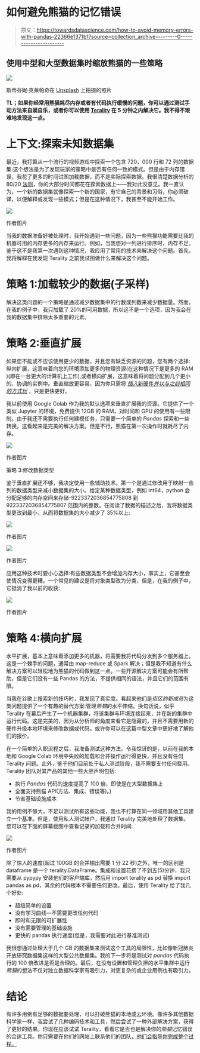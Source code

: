 # 如何避免熊猫的记忆错误

> 原文：<https://towardsdatascience.com/how-to-avoid-memory-errors-with-pandas-22366e1371b1?source=collection_archive---------0----------------------->

## 使用中型和大型数据集时缩放熊猫的一些策略

![](img/7a19ed3fb637296a8343af9f55f8aa70.png)

斯蒂芬妮·克莱帕奇在 [Unsplash](https://unsplash.com?utm_source=medium&utm_medium=referral) 上拍摄的照片

**TL；如果你经常用熊猫耗尽内存或者有代码执行缓慢的问题，你可以通过测试手动方法来自娱自乐，或者你可以使用 [Terality](https://www.terality.com/) 在 5 分钟之内解决它。我不得不艰难地发现这一点。**

# 上下文:探索未知数据集

最近，我打算从一个流行的视频游戏中探索一个包含 720，000 行和 72 列的数据集:这个想法是为了发现玩家的策略中是否有任何一致的模式。但是由于内存错误，我花了更多的时间试图加载数据，而不是实际探索数据。我很清楚数据分析的 80/20 [法则](https://www.ibm.com/cloud/blog/ibm-data-catalog-data-scientists-productivity)，你的大部分时间都花在探索数据上——我对此没意见。我一直认为，一个新的数据集就像探索一个新的国家，有它自己的背景和习俗，你必须破译，以便解释或发现一些模式；但是在这种情况下，我甚至不能开始工作。

![](img/ab0a87b3877fe1979c54ef6f18abb27b.png)

作者图片

当我的数据准备好被处理时，我开始遇到一些问题，因为一些熊猫功能需要比我的机器可用的内存更多的内存来运行。例如，当我想对一列进行排序时，内存不足。鉴于这不是我第一次遇到这种情况，我应用了常用的技术来解决这个问题。首先，我将解释在我发现 Terality 之前我试图做什么来解决这个问题。

# 策略 1:加载较少的数据(子采样)

解决这类问题的一个策略是通过减少数据集中的行数或列数来减少数据量。然而，在我的例子中，我只加载了 20%的可用数据，所以这不是一个选项，因为我会在我的数据集中排除太多重要的元素。

# 策略 2:垂直扩展

如果您不能或不应该使用更少的数据，并且您有缺乏资源的问题，您有两个选择:纵向扩展，这意味着向您的环境添加更多的物理资源(在这种情况下是更多的 RAM )(即在一台更大的计算机上工作),或者横向扩展，这意味着将问题分配到几个更小的、协调的实例中。垂直缩放更容易，因为你只需将 [*插入*新硬件*并以与之前相同的方式玩*](https://www.urbandictionary.com/define.php?term=plug%20and%20pray) ，只是更快更好。

我以前使用 Google Colab 作为我的默认选项来垂直扩展我的资源。它提供了一个类似 Jupyter 的环境，免费提供 12GB 的 RAM，对时间和 GPU 的使用有一些限制。由于我还不需要执行任何建模任务，只需要一个简单的 *Pandas* 探索和一些转换，这看起来是完美的解决方案。但是不行，熊猫在第一次操作时就耗尽了内存。

![](img/e55128db77bbee1c39597d2b2e624dd5.png)

作者图片

策略 3:修改数据类型

鉴于垂直扩展还不够，我决定使用一些辅助技术。第一个是通过修改用于映射一些列的数据类型来减小数据集的大小。给定某种数据类型，例如 int64，python 会分配足够的内存空间来存储-9223372036854775808 到 9223372036854775807 范围内的整数。在阅读了数据的描述之后，我将数据类型更改到最小，从而将数据集的大小减少了 35%以上:

![](img/bb870cf98d95865430e6619a03168c1b.png)

作者图片

![](img/34726167f8690d5bec8ea4c8f2d47494.png)

作者图片

应用这种技术时要小心选择:有些数据类型不会增加内存大小，事实上，它甚至会使情况变得更糟。一个常见的建议是将对象类型改为分类，但是，在我的例子中，它抵消了我以前的收获:

![](img/8ce2148f71efc22e217c80a5e511f337.png)

作者图片

# 策略 4:横向扩展

水平扩展，基本上意味着添加更多的机器，将需要我将代码分发到多个服务器上。这是一个棘手的问题，通常由 map-reduce 或 Spark 解决；但是我不知道有什么解决方案可以轻松地为熊猫的代码做到这一点。一些开源解决方案可能会有所帮助，但是它们没有一些 Pandas 的方法，不提供相同的语法，并且它们的范围有限。

当我在谷歌上搜索新的技巧时，我发现了真实度。看起来他们是*街区的新成员*为这类问题提供了一个有趣的替代方案:管理*熊猫*的水平伸缩。换句话说，似乎 Terality 在幕后产生了一个机器集群，将该集群与环境连接起来，并在新的集群中运行代码。这是完美的，因为从分析师的角度来看它是隐藏的，并且不需要用新的硬件升级本地环境来修改数据或代码。或许你可以在这篇中型文章中更好地了解他们的报价。

在一个简单的入职流程之后，我准备测试这种方法。令我惊讶的是，以前在我的本地和 Google Colab 环境中失败的加载和合并操作运行得更快，并且没有任何 Terality 问题。此外，鉴于他们目前处于私人测试阶段，我不需要支付任何费用。Terality 团队对其产品的其他一些大胆声明包括:

*   执行 *Pandas* 代码的速度提高了 100 倍，即使是在大型数据集上
*   全面支持熊猫 API(方法、集成、错误等)。)
*   节省基础设施成本

我的用例不够大，不足以测试所有这些功能，我也不打算在同一领域用其他工具建立一个基准。但是，使用私人测试帐户，我通过 Terality 完美地处理了数据集。您可以在下面的屏幕截图中查看记录的加载和合并时间:

![](img/ff3af657fc0e8caffd1a371c636c9922.png)

作者图片

除了惊人的速度(超过 100GB 的合并输出需要 1 分 22 秒)之外，唯一的区别是 dataframe 是一个 terality.DataFrame。集成和设置花费了不到五(5)分钟，我只需要从 pypypy 安装他们的客户端库，然后用 import terality as pd 替换 import pandas as pd，其余的代码根本不需要任何更改。最后，使用 Terality 给了我几个好处:

*   超级简单的设置
*   没有学习曲线—不需要更改任何代码
*   即时和无限的可扩展性
*   没有需要管理的基础设施
*   更快的 pandas 执行速度(但是，我需要对此进行基准测试)

我很想通过处理大于几个 GB 的数据集来测试这个工具的局限性，比如像新冠肺炎开放研究数据集这样的大型公共数据集。我的下一步将是测试对 *pandas* 代码执行的 100 倍改进是否是合理的。最后，在没有设置和管理负担的水平集群中运行*熊猫*的想法不仅对独立数据科学家有吸引力，对更复杂的或企业用例也有吸引力。

# 结论

有许多用例有足够的数据要处理，可以打破熊猫的本地或云环境。像许多其他数据科学家一样，我尝试了几种编码技术和工具，然后尝试了一种外部解决方案，获得了更好的结果。你现在应该试试 Terality，看看它是否也是解决你的*熊猫*记忆错误的合适工具。你只需要在他们的网站上联系他们的团队[，他们会指导你完成整个过程。](http://terality.com)